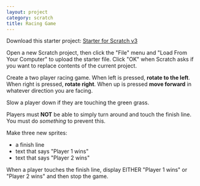 ```yaml
---
layout: project
category: scratch
title: Racing Game
---
```


Download this starter project: [Starter for Scratch v3](/apcsp/scratch/racingGame.sb3)

Open a new Scratch project, then click the "File" menu and "Load From Your Computer" to upload the starter file. Click "OK" when Scratch asks if you want to replace contents of the current project.


Create a two player racing game. When left is pressed, **rotate to the left**. When right is pressed, **rotate right**. When up is pressed **move forward** in whatever direction you are facing.

Slow a player down if they are touching the green grass.

Players must **NOT** be able to simply turn around and touch the finish line. You must do *something* to prevent this.

Make three new sprites:
- a finish line
- text that says "Player 1 wins"
- text that says "Player 2 wins"

When a player touches the finish line, display EITHER "Player 1 wins" or "Player 2 wins" and then stop the game.

